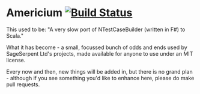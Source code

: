 Americium [![Build Status](https://travis-ci.org/sageserpent-open/americium.svg?branch=master)](https://travis-ci.org/sageserpent-open/americium)
=========

This used to be: "A very slow port of NTestCaseBuilder (written in F#) to Scala."

What it has become - a small, focussed bunch of odds and ends used by SageSerpent Ltd's projects, made available for anyone to use under an MIT license.

Every now and then, new things will be added in, but there is no grand plan - although if you see something you'd like to enhance here, please do make pull requests.

